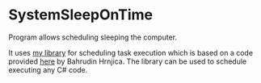 # SystemSleepOnTime
Program allows scheduling sleeping the computer.

It uses [my library](https://github.com/L-Sypniewski/RunCodeAtSpecificTime "RunCodeAtSpecificTime") for scheduling task execution which is based on a code provided [here](https://bhrnjica.net/2014/10/13/how-to-run-code-daily-at-specific-time-in-c-part-2/) by Bahrudin Hrnjica. The library can be used to schedule executing any C# code.


